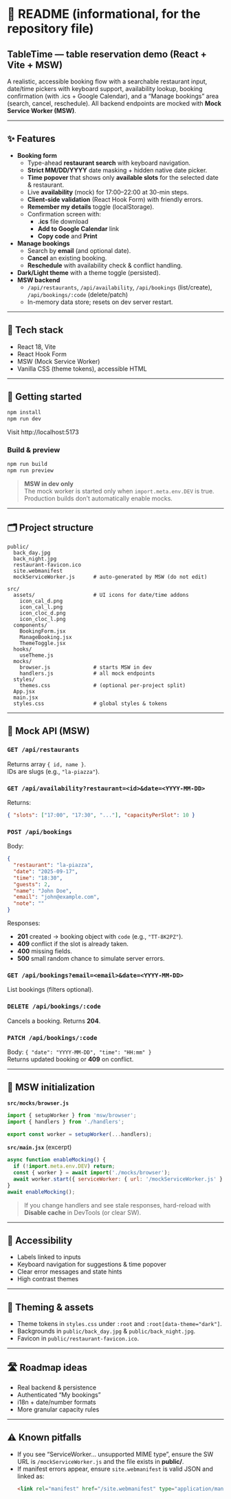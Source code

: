 # 📄 README (informational, for the repository file)

## TableTime — table reservation demo (React + Vite + MSW)

A realistic, accessible booking flow with a searchable restaurant input, date/time pickers with keyboard support, availability lookup, booking confirmation (with .ics + Google Calendar), and a “Manage bookings” area (search, cancel, reschedule). All backend endpoints are mocked with **Mock Service Worker (MSW)**.

---

## ✨ Features

- **Booking form**
  - Type-ahead **restaurant search** with keyboard navigation.
  - **Strict MM/DD/YYYY** date masking + hidden native date picker.
  - **Time popover** that shows only **available slots** for the selected date & restaurant.
  - Live **availability** (mock) for 17:00–22:00 at 30-min steps.
  - **Client-side validation** (React Hook Form) with friendly errors.
  - **Remember my details** toggle (localStorage).
  - Confirmation screen with:
    - **.ics** file download
    - **Add to Google Calendar** link
    - **Copy code** and **Print**
- **Manage bookings**
  - Search by **email** (and optional date).
  - **Cancel** an existing booking.
  - **Reschedule** with availability check & conflict handling.
- **Dark/Light theme** with a theme toggle (persisted).
- **MSW backend**
  - `/api/restaurants`, `/api/availability`, `/api/bookings` (list/create),
    `/api/bookings/:code` (delete/patch)
  - In-memory data store; resets on dev server restart.

---

## 🧱 Tech stack

- React 18, Vite
- React Hook Form
- MSW (Mock Service Worker)
- Vanilla CSS (theme tokens), accessible HTML

---

## 🚀 Getting started

```bash
npm install
npm run dev
```

Visit http://localhost:5173

### Build & preview

```bash
npm run build
npm run preview
```

> **MSW in dev only**  
> The mock worker is started only when `import.meta.env.DEV` is true. Production builds don’t automatically enable mocks.

---

## 🗂 Project structure

```
public/
  back_day.jpg
  back_night.jpg
  restaurant-favicon.ico
  site.webmanifest
  mockServiceWorker.js      # auto-generated by MSW (do not edit)

src/
  assets/                   # UI icons for date/time addons
    icon_cal_d.png
    icon_cal_l.png
    icon_cloc_d.png
    icon_cloc_l.png
  components/
    BookingForm.jsx
    ManageBooking.jsx
    ThemeToggle.jsx
  hooks/
    useTheme.js
  mocks/
    browser.js              # starts MSW in dev
    handlers.js             # all mock endpoints
  styles/
    themes.css              # (optional per-project split)
  App.jsx
  main.jsx
  styles.css                # global styles & tokens
```

---

## 🧪 Mock API (MSW)

### `GET /api/restaurants`
Returns array `{ id, name }`.  
IDs are slugs (e.g., `"la-piazza"`).

### `GET /api/availability?restaurant=<id>&date=<YYYY-MM-DD>`
Returns:
```json
{ "slots": ["17:00", "17:30", "..."], "capacityPerSlot": 10 }
```

### `POST /api/bookings`
Body:
```json
{
  "restaurant": "la-piazza",
  "date": "2025-09-17",
  "time": "18:30",
  "guests": 2,
  "name": "John Doe",
  "email": "john@example.com",
  "note": ""
}
```
Responses:
- **201** created → booking object with `code` (e.g., `"TT-8K2PZ"`).
- **409** conflict if the slot is already taken.
- **400** missing fields.
- **500** small random chance to simulate server errors.

### `GET /api/bookings?email=<email>&date=<YYYY-MM-DD>`
List bookings (filters optional).

### `DELETE /api/bookings/:code`
Cancels a booking. Returns **204**.

### `PATCH /api/bookings/:code`
Body: `{ "date": "YYYY-MM-DD", "time": "HH:mm" }`  
Returns updated booking or **409** on conflict.

---

## 🔧 MSW initialization

**`src/mocks/browser.js`**
```js
import { setupWorker } from 'msw/browser';
import { handlers } from './handlers';

export const worker = setupWorker(...handlers);
```

**`src/main.jsx`** (excerpt)
```js
async function enableMocking() {
  if (!import.meta.env.DEV) return;
  const { worker } = await import('./mocks/browser');
  await worker.start({ serviceWorker: { url: '/mockServiceWorker.js' } });
}
await enableMocking();
```

> If you change handlers and see stale responses, hard-reload with **Disable cache** in DevTools (or clear SW).

---

## 🧩 Accessibility

- Labels linked to inputs
- Keyboard navigation for suggestions & time popover
- Clear error messages and state hints
- High contrast themes

---

## 🎨 Theming & assets

- Theme tokens in `styles.css` under `:root` and `:root[data-theme="dark"]`.
- Backgrounds in `public/back_day.jpg` & `public/back_night.jpg`.
- Favicon in `public/restaurant-favicon.ico`.

---

## 🛣 Roadmap ideas

- Real backend & persistence
- Authenticated “My bookings”
- i18n + date/number formats
- More granular capacity rules

---

## ⚠️ Known pitfalls

- If you see “ServiceWorker… unsupported MIME type”, ensure the SW URL is `/mockServiceWorker.js` and the file exists in **public/**.
- If manifest errors appear, ensure `site.webmanifest` is valid JSON and linked as:
  ```html
  <link rel="manifest" href="/site.webmanifest" type="application/manifest+json" />
  ```
